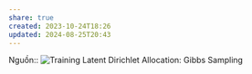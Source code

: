 ```yaml
---
share: true
created: 2023-10-24T18:26
updated: 2024-08-25T20:43
---
```

Nguồn:: ![Training Latent Dirichlet Allocation: Gibbs Sampling](https://youtu.be/BaM1uiCpj_E?t=890)
